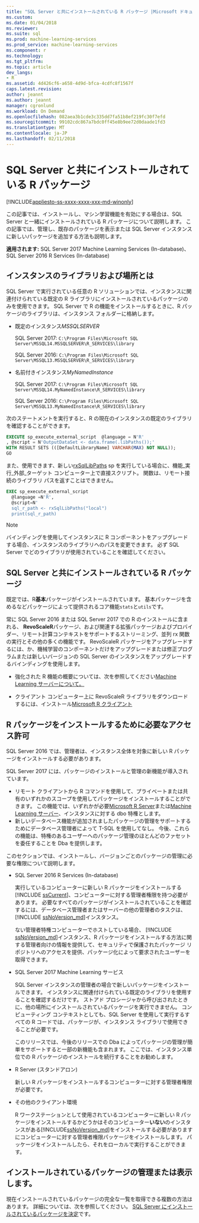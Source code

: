 ```yaml
---
title: "SQL Server と共にインストールされている R パッケージ |Microsoft ドキュメント"
ms.custom: 
ms.date: 01/04/2018
ms.reviewer: 
ms.suite: sql
ms.prod: machine-learning-services
ms.prod_service: machine-learning-services
ms.component: r
ms.technology: 
ms.tgt_pltfrm: 
ms.topic: article
dev_langs:
- R
ms.assetid: 4d426cf6-a658-4d9d-bfca-4cdfc8f1567f
caps.latest.revision: 
author: jeannt
ms.author: jeannt
manager: cgronlund
ms.workload: On Demand
ms.openlocfilehash: 082aea3b1cde3c335dd7fa51b8ef219fc30f7efd
ms.sourcegitcommit: 99102cdc867a7bdc0ff45e8b9ee72d0daade1fd3
ms.translationtype: MT
ms.contentlocale: ja-JP
ms.lasthandoff: 02/11/2018
---
```

# <a name="r-packages-installed-with-sql-server"></a>SQL Server と共にインストールされている R パッケージ
[!INCLUDE[appliesto-ss-xxxx-xxxx-xxx-md-winonly](../../includes/appliesto-ss-xxxx-xxxx-xxx-md-winonly.md)]

この記事では、インストールし、マシン学習機能を有効にする場合は、SQL Server と一緒にインストールされている R パッケージについて説明します。 この記事では、管理し、既存のパッケージを表示または SQL Server インスタンスに新しいパッケージを追加する方法も説明します。

**適用されます:** SQL Server 2017 Machine Learning Services (In-database)、SQL Server 2016 R Services (In-database)

## <a name="what-is-the-instance-library-and-where-is-it"></a>インスタンスのライブラリおよび場所とは

SQL Server で実行されている任意の R ソリューションでは、インスタンスに関連付けられている既定の R ライブラリにインストールされているパッケージのみを使用できます。 SQL Server で R の機能をインストールするときに、R パッケージのライブラリは、インスタンス フォルダーに格納します。

+ 既定のインスタンス*MSSQLSERVER* 

    SQL Server 2017: `C:\Program Files\Microsoft SQL Server\MSSQL14.MSSQLSERVER\R_SERVICES\library` 
    
    SQL Server 2016: `C:\Program Files\Microsoft SQL Server\MSSQL13.MSSQLSERVER\R_SERVICES\library`

+ 名前付きインスタンス*MyNamedInstance* 

    SQL Server 2017: `C:\Program Files\Microsoft SQL Server\MSSQL14.MyNamedInstance\R_SERVICES\library` 
    
    SQL Server 2016: `C:\Program Files\Microsoft SQL Server\MSSQL13.MyNamedInstance\R_SERVICES\library`

次のステートメントを実行すると、R の現在のインスタンスの既定のライブラリを確認することができます。

```sql
EXECUTE sp_execute_external_script  @language = N'R'
, @script = N'OutputDataSet <- data.frame(.libPaths());'
WITH RESULT SETS (([DefaultLibraryName] VARCHAR(MAX) NOT NULL));
GO
```

また、使用できます、新しい[rxSqlLibPaths](https://docs.microsoft.com/machine-learning-server/r-reference/revoscaler/rxsqllibpaths) sp を実行している場合に、機能\_実行\_外部\_ターゲット コンピューター上で直接スクリプト。 関数は、リモート接続のライブラリ パスを返すことはできません。

```sql
EXEC sp_execute_external_script
  @language =N'R',
  @script=N'
  sql_r_path <- rxSqlLibPaths("local")
  print(sql_r_path)
```

> [!NOTE]
> バインディングを使用してインスタンスに R コンポーネントをアップグレードする場合、インスタンスのライブラリへのパスを変更できます。 必ず SQL Server でどのライブラリが使用されていることを確認してください。

## <a name="r-packages-installed-with-sql-server"></a>SQL Server と共にインストールされている R パッケージ

既定では、R**基本**パッケージがインストールされています。 基本パッケージを含めるなどパッケージによって提供されるコア機能`stats`と`utils`です。

常に SQL Server 2016 または SQL Server 2017 での R のインストールに含まれる、 **RevoScaleR**パッケージ、および関連する拡張パッケージおよびプロバイダー、リモート計算コンテキストをサポートするストリーミング、並列 rx 関数の実行とその他の多くの機能です。 RevoScaleR パッケージをアップグレードするには、か、機械学習のコンポーネントだけをアップグレードまたは修正プログラムまたは新しいバージョンの SQL Server のインスタンスをアップグレードするバインディングを使用します。

+ 強化された R 機能の概要については、次を参照してください[Machine Learning サーバーについて。](https://docs.microsoft.com/machine-learning-server/what-is-microsoft-r-server)

+ クライアント コンピューター上に RevoScaleR ライブラリをダウンロードするには、インストール[Microsoft R クライアント](https://docs.microsoft.com/machine-learning-server/r-client/what-is-microsoft-r-client)

## <a name="permissions-required-for-installing-r-packages"></a>R パッケージをインストールするために必要なアクセス許可

SQL Server 2016 では、管理者は、インスタンス全体を対象に新しい R パッケージをインストールする必要があります。 

SQL Server 2017 には、パッケージのインストールと管理の新機能が導入されています。

+ リモート クライアントから R コマンドを使用して、プライベートまたは共有のいずれかのスコープを使用してパッケージをインストールすることができます。 この機能では、いずれかが必要[Microsoft R Server](https://docs.microsoft.com/machine-learning-server/install/r-server-install)または[Machine Learning サーバー](https://docs.microsoft.com/machine-learning-server/what-is-machine-learning-server)、インスタンスに対する dbo 特権とします。
+ 新しいデータベース機能が追加されましたパッケージの管理をサポートするためにデータベース管理者によって T-SQL を使用してなし。 今後、これらの機能は、特権のあるユーザーへのパッケージ管理のほとんどのファセットを委任することを Dba を提供します。

このセクションでは、インストールし、バージョンごとのパッケージの管理に必要な権限について説明します。

+ SQL Server 2016 R Services (In-database)

    実行しているコンピューターに新しい R パッケージをインストールする[!INCLUDE [ssCurrent](..\..\includes\sscurrent-md.md)]、コンピューターに対する管理者権限を持つ必要があります。 必要なすべてのパッケージがインストールされていることを確認するには、データベース管理者またはサーバーの他の管理者のタスクは、 [!INCLUDE [ssNoVersion_md](..\..\includes\ssnoversion-md.md)]インスタンス。

    ない管理者特権コンピューターでホストしている場合、 [!INCLUDE [ssNoVersion_md](..\..\includes\ssnoversion-md.md)]インスタンス、R パッケージをインストールする方法に関する管理者向けの情報を提供して、セキュリティで保護されたパッケージ リポジトリへのアクセスを提供、パッケージ化によって要求されたユーザーを取得できます。

+ SQL Server 2017 Machine Learning サービス

    SQL Server インスタンスの管理者の場合で新しいパッケージをインストールできます。 インスタンスに関連付けられている既定のライブラリを使用することを確認するだけです。 ストアド プロシージャから呼び出されたときに、他の場所にインストールされているパッケージを実行できません。 コンピューティング コンテキストとしても、SQL Server を使用して実行するすべての R コードでは、パッケージが、インスタンス ライブラリで使用できることが必要です。

    このリリースでは、今後のリリースでの Dba によってパッケージの管理が簡単をサポートすると一部の新機能も含まれます。 ここでは、インスタンス単位での R パッケージのインストールを続行することをお勧めします。

+ R Server (スタンドアロン)

    新しい R パッケージをインストールするコンピューターに対する管理者権限が必要です。

+ その他のクライアント環境

    R ワークステーションとして使用されているコンピューターに新しい R パッケージをインストールするかどうかはそのコンピューター**いない**のインスタンスがある[!INCLUDE[ssNoVersion_md](..\..\includes\ssnoversion-md.md)]をインストールする必要がありますにコンピューターに対する管理者権限パッケージをインストールします。 パッケージをインストールしたら、それをローカルで実行することができます。

## <a name="managing-or-viewing-installed-packages"></a>インストールされているパッケージの管理または表示します。

現在インストールされているパッケージの完全な一覧を取得できる複数の方法はあります。 詳細については、次を参照してください。 [SQL Server にインストールされているパッケージを決定](determine-which-packages-are-installed-on-sql-server.md)です。
